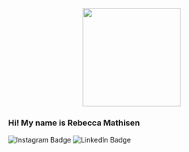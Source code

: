 <div id="header" align="center">
  <img src="https://media.giphy.com/media/paTz7UZbPfTZFRYnnB/giphy.gif" width="200"/>
</div>

### Hi! My name is Rebecca Mathisen 

<div id="badges">
  <img src="https://img.shields.io/badge/Instagram-CBC3E3?logo=instagram&logoColor=white&style=for-the-badge" alt="Instagram Badge"/>
  <img src="https://img.shields.io/badge/LinkedIn-CBC3E3?logo=linkedin&logoColor=white&style=for-the-badge" alt="LinkedIn Badge"/>
</div>
